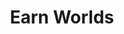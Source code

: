 ---
order: 2
title: Earn Worlds
launchDate: 2024-04-03
platformType: Long-Term Investment Platform
referralLink: google.com
tags: champ
teamRewards: "The platform encourages user acquisition by offering team commissions and referral rewards. More information is accessible on the official website."
description: Earn Worlds offers a platform a professional automated trading service on INFRA software

vipTiers:
 - 
    tier: Advanced
    balance: $100 - $1000
    note: "Max earn: 400%"
 - 
    tier: Premium
    balance: $2500 - $5000
    note: "Max earn: 400%"
 - 
    tier: Professional
    balance: $10,000 - $200,000
    note: "Max earn: 500%"

keyFeatures:
-
    header: Tracking
    feature: Track your portfolio in real time
-
    header: Reporting
    feature: Get access to reports on a monthly basis
-
    header: Total Control
    feature: You are able to deposit or withdraw whenever you want
-
    header: 3 for the price of 1
    feature: Use this platform to store, earn and even trade cryptocurrency
-
    header: Automated system
    feature: This platform allows you to do automated trading, so you dont have to

socials:
 - 
    brand: Telegram
    title: Telegram group
    link: https://t.me/+ioPau24fPU9iYTE0
    shortLink: +ioPau24fPU9iYTE0

website: https://earn.world/
---